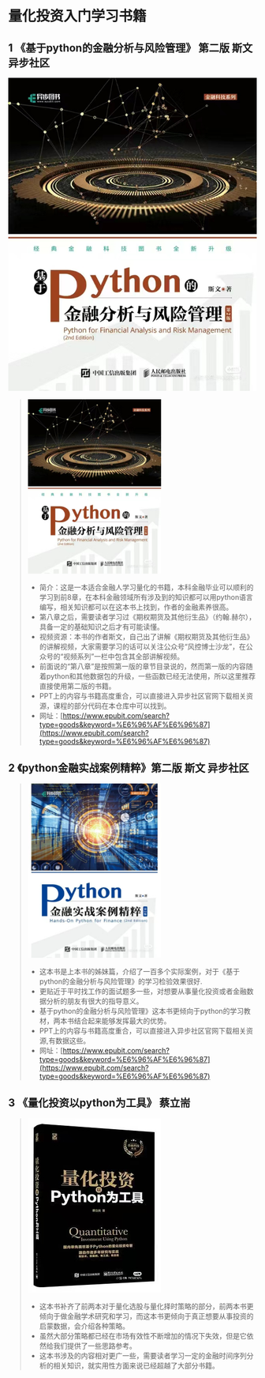 # 量化投资入门学习书籍
## 1  《基于python的金融分析与风险管理》 第二版 斯文 异步社区
!['书籍'](../assets/book-1.jpg)
> <img src="../assets/book-1.jpg" width="270" height="353">   
>
> * 简介：这是一本适合金融人学习量化的书籍，本科金融毕业可以顺利的学习到前8章，在本科金融领域所有涉及到的知识都可以用python语言编写，相关知识都可以在这本书上找到，作者的金融素养很高。
> * 第八章之后，需要读者学习过《期权期货及其他衍生品》（约翰.赫尔），具备一定的基础知识之后才有可能读懂。
> * 视频资源：本书的作者斯文，自己出了讲解《期权期货及其他衍生品》的讲解视频，大家需要学习的话可以关注公众号“风控博士沙龙”，在公众号的“视频系列”一栏中包含其全部讲解视频。
> * 前面说的“第八章”是按照第一版的章节目录说的，然而第一版的内容随着python和其他数据包的升级，一些函数已经无法使用，所以这里推荐直接使用第二版的书籍。
> * PPT上的内容与书籍高度重合，可以直接进入异步社区官网下载相关资源，课程的部分代码在本仓库中可以找到。
> * 网址：[https://www.epubit.com/search?type=goods&keyword=%E6%96%AF%E6%96%87](https://www.epubit.com/search?type=goods&keyword=%E6%96%AF%E6%96%87)
## 2 《python金融实战案例精粹》第二版 斯文 异步社区
> <img src="https://github.com/FinancePudding/Python_About_Finance/blob/main/assets/book_2.jpg" width="270" height="353">   
>
> * 这本书是上本书的姊妹篇，介绍了一百多个实际案例，对于《基于python的金融分析与风险管理》的学习检验效果很好.
> * 更贴近于平时找工作的面试题多一些，对想要从事量化投资或者金融数据分析的朋友有很大的指导意义。
> * 基于python的金融分析与风险管理》这本书更倾向于python的学习教材，两本书结合起来能够发挥最大的优势。
> * PPT上的内容与书籍高度重合，可以直接进入异步社区官网下载相关资源,有数据这些。
> * 网址：[https://www.epubit.com/search?type=goods&keyword=%E6%96%AF%E6%96%87](https://www.epubit.com/search?type=goods&keyword=%E6%96%AF%E6%96%87)
## 3 《量化投资以python为工具》 蔡立耑 
> <img src="https://github.com/FinancePudding/Python_About_Finance/blob/main/assets/book_3.jpg" width="270" height="353">   
>
> * 这本书补齐了前两本对于量化选股与量化择时策略的部分，前两本书更倾向于做金融学术研究和学习，而这本书更倾向于真正想要从事投资的启蒙数据，会介绍各种策略。
> * 虽然大部分策略都已经在市场有效性不断增加的情况下失效，但是它依然给我们提供了一些思路参考。
> * 这本书涉及的内容相对更广一些，需要读者学习一定的金融时间序列分析的相关知识，就实用性方面来说已经超越了大部分书籍。
